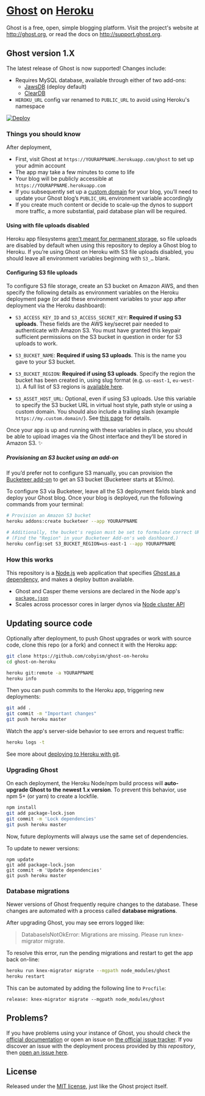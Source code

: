 # [Ghost](https://github.com/TryGhost/Ghost) on [Heroku](http://heroku.com)

Ghost is a free, open, simple blogging platform. Visit the project's website at <http://ghost.org>, or read the docs on <http://support.ghost.org>.

## Ghost version 1.X

The latest release of Ghost is now supported! Changes include:

  * Requires MySQL database, available through either of two add-ons:
    * [JawsDB](https://elements.heroku.com/addons/jawsdb) (deploy default)
    * [ClearDB](https://elements.heroku.com/addons/cleardb)
  * `HEROKU_URL` config var renamed to `PUBLIC_URL` to avoid using Heroku's namespace

[![Deploy](https://www.herokucdn.com/deploy/button.svg)](https://heroku.com/deploy)

### Things you should know

After deployment,
- First, visit Ghost at `https://YOURAPPNAME.herokuapp.com/ghost` to set up your admin account
- The app may take a few minutes to come to life
- Your blog will be publicly accessible at `https://YOURAPPNAME.herokuapp.com`
- If you subsequently set up a [custom domain](https://devcenter.heroku.com/articles/custom-domains) for your blog, you’ll need to update your Ghost blog’s `PUBLIC_URL` environment variable accordingly
- If you create much content or decide to scale-up the dynos to support more traffic, a more substantial, paid database plan will be required.

#### Using with file uploads disabled

Heroku app filesystems [aren’t meant for permanent storage](https://devcenter.heroku.com/articles/dynos#ephemeral-filesystem), so file uploads are disabled by default when using this repository to deploy a Ghost blog to Heroku. If you’re using Ghost on Heroku with S3 file uploads disabled, you should leave all environment variables beginning with `S3_…` blank.

#### Configuring S3 file uploads

To configure S3 file storage, create an S3 bucket on Amazon AWS, and then specify the following details as environment variables on the Heroku deployment page (or add these environment variables to your app after deployment via the Heroku dashboard):

- `S3_ACCESS_KEY_ID` and `S3_ACCESS_SECRET_KEY`: **Required if using S3 uploads**. These fields are the AWS key/secret pair needed to authenticate with Amazon S3. You must have granted this keypair sufficient permissions on the S3 bucket in question in order for S3 uploads to work.

- `S3_BUCKET_NAME`: **Required if using S3 uploads**. This is the name you gave to your S3 bucket.

- `S3_BUCKET_REGION`: **Required if using S3 uploads**. Specify the region the bucket has been created in, using slug format (e.g. `us-east-1`, `eu-west-1`). A full list of S3 regions is [available here](http://docs.aws.amazon.com/general/latest/gr/rande.html#s3_region).

- `S3_ASSET_HOST_URL`: Optional, even if using S3 uploads. Use this variable to specify the S3 bucket URL in virtual host style, path style or using a custom domain. You should also include a trailing slash (example `https://my.custom.domain/`).  See [this page](http://docs.aws.amazon.com/AmazonS3/latest/dev/VirtualHosting.html) for details.

Once your app is up and running with these variables in place, you should be able to upload images via the Ghost interface and they’ll be stored in Amazon S3. :sparkles:

##### Provisioning an S3 bucket using an add-on

If you’d prefer not to configure S3 manually, you can provision the [Bucketeer add-on](https://devcenter.heroku.com/articles/bucketeer)
to get an S3 bucket (Bucketeer starts at $5/mo).

To configure S3 via Bucketeer, leave all the S3 deployment fields blank and deploy your
Ghost blog. Once your blog is deployed, run the following commands from your terminal:

```bash
# Provision an Amazon S3 bucket
heroku addons:create bucketeer --app YOURAPPNAME

# Additionally, the bucket's region must be set to formulate correct URLs
# (Find the "Region" in your Bucketeer Add-on's web dashboard.)
heroku config:set S3_BUCKET_REGION=us-east-1 --app YOURAPPNAME
```

### How this works

This repository is a [Node.js](https://nodejs.org) web application that specifies [Ghost as a dependency](https://docs.ghost.org/v1.0.0/docs/using-ghost-as-an-npm-module), and makes a deploy button available.

  * Ghost and Casper theme versions are declared in the Node app's [`package.json`](package.json)
  * Scales across processor cores in larger dynos via [Node cluster API](https://nodejs.org/dist/latest-v6.x/docs/api/cluster.html)

## Updating source code

Optionally after deployment, to push Ghost upgrades or work with source code, clone this repo (or a fork) and connect it with the Heroku app:

```bash
git clone https://github.com/cobyism/ghost-on-heroku
cd ghost-on-heroku

heroku git:remote -a YOURAPPNAME
heroku info
```

Then you can push commits to the Heroku app, triggering new deployments:

```bash
git add .
git commit -m "Important changes"
git push heroku master
```

Watch the app's server-side behavior to see errors and request traffic:

```bash
heroku logs -t
```

See more about [deploying to Heroku with git](https://devcenter.heroku.com/articles/git).

### Upgrading Ghost

On each deployment, the Heroku Node/npm build process will **auto-upgrade Ghost to the newest 1.x version**. To prevent this behavior, use npm 5+ (or yarn) to create a lockfile.

```bash
npm install
git add package-lock.json
git commit -m 'Lock dependencies'
git push heroku master
```

Now, future deployments will always use the same set of dependencies.

To update to newer versions:

```
npm update
git add package-lock.json
git commit -m 'Update dependencies'
git push heroku master
```

### Database migrations

Newer versions of Ghost frequently require changes to the database. These changes are automated with a process called **database migrations**.

After upgrading Ghost, you may see errors logged like:

> DatabaseIsNotOkError: Migrations are missing. Please run knex-migrator migrate.

To resolve this error, run the pending migrations and restart to get the app back on-line:

```bash
heroku run knex-migrator migrate --mgpath node_modules/ghost
heroku restart
```

This can be automated by adding the following line to `Procfile`:

```
release: knex-migrator migrate --mgpath node_modules/ghost
```

## Problems?

If you have problems using your instance of Ghost, you should check the [official documentation](http://support.ghost.org/) or open an issue on [the official issue tracker](https://github.com/TryGhost/Ghost/issues). If you discover an issue with the deployment process provided by *this repository*, then [open an issue here](https://github.com/cobyism/ghost-on-heroku).

## License

Released under the [MIT license](./LICENSE), just like the Ghost project itself.


